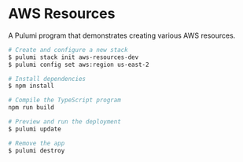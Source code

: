 # AWS Resources

A Pulumi program that demonstrates creating various AWS resources.

```bash
# Create and configure a new stack
$ pulumi stack init aws-resources-dev
$ pulumi config set aws:region us-east-2

# Install dependencies
$ npm install

# Compile the TypeScript program
npm run build

# Preview and run the deployment
$ pulumi update

# Remove the app
$ pulumi destroy
```
